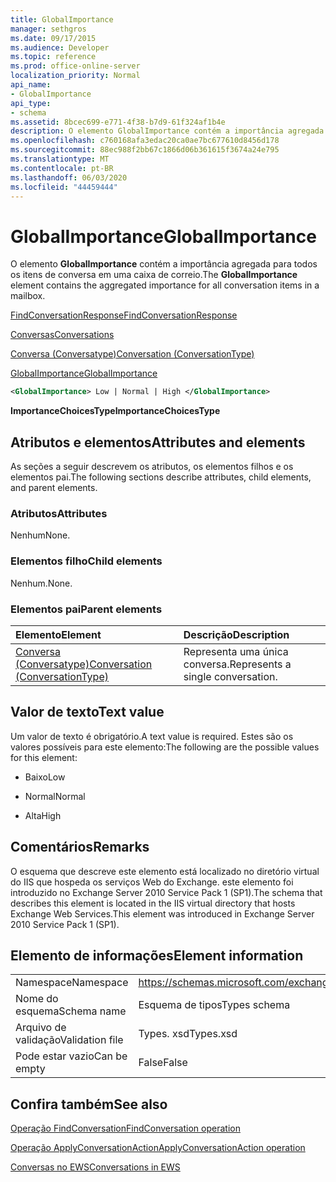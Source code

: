 ```yaml
---
title: GlobalImportance
manager: sethgros
ms.date: 09/17/2015
ms.audience: Developer
ms.topic: reference
ms.prod: office-online-server
localization_priority: Normal
api_name:
- GlobalImportance
api_type:
- schema
ms.assetid: 8bcec699-e771-4f38-b7d9-61f324af1b4e
description: O elemento GlobalImportance contém a importância agregada para todos os itens de conversa em uma caixa de correio.
ms.openlocfilehash: c760168afa3edac20ca0ae7bc677610d8456d178
ms.sourcegitcommit: 88ec988f2bb67c1866d06b361615f3674a24e795
ms.translationtype: MT
ms.contentlocale: pt-BR
ms.lasthandoff: 06/03/2020
ms.locfileid: "44459444"
---
```

# <a name="globalimportance"></a><span data-ttu-id="4b51e-103">GlobalImportance</span><span class="sxs-lookup"><span data-stu-id="4b51e-103">GlobalImportance</span></span>

<span data-ttu-id="4b51e-104">O elemento **GlobalImportance** contém a importância agregada para todos os itens de conversa em uma caixa de correio.</span><span class="sxs-lookup"><span data-stu-id="4b51e-104">The **GlobalImportance** element contains the aggregated importance for all conversation items in a mailbox.</span></span> 
  
[<span data-ttu-id="4b51e-105">FindConversationResponse</span><span class="sxs-lookup"><span data-stu-id="4b51e-105">FindConversationResponse</span></span>](findconversationresponse.md)
  
[<span data-ttu-id="4b51e-106">Conversas</span><span class="sxs-lookup"><span data-stu-id="4b51e-106">Conversations</span></span>](conversations-ex15websvcsotherref.md)
  
[<span data-ttu-id="4b51e-107">Conversa (Conversatype)</span><span class="sxs-lookup"><span data-stu-id="4b51e-107">Conversation (ConversationType)</span></span>](conversation-conversationtype.md)
  
[<span data-ttu-id="4b51e-108">GlobalImportance</span><span class="sxs-lookup"><span data-stu-id="4b51e-108">GlobalImportance</span></span>](globalimportance.md)
  
```XML
<GlobalImportance> Low | Normal | High </GlobalImportance>
```

 <span data-ttu-id="4b51e-109">**ImportanceChoicesType**</span><span class="sxs-lookup"><span data-stu-id="4b51e-109">**ImportanceChoicesType**</span></span>
## <a name="attributes-and-elements"></a><span data-ttu-id="4b51e-110">Atributos e elementos</span><span class="sxs-lookup"><span data-stu-id="4b51e-110">Attributes and elements</span></span>

<span data-ttu-id="4b51e-111">As seções a seguir descrevem os atributos, os elementos filhos e os elementos pai.</span><span class="sxs-lookup"><span data-stu-id="4b51e-111">The following sections describe attributes, child elements, and parent elements.</span></span>
  
### <a name="attributes"></a><span data-ttu-id="4b51e-112">Atributos</span><span class="sxs-lookup"><span data-stu-id="4b51e-112">Attributes</span></span>

<span data-ttu-id="4b51e-113">Nenhum</span><span class="sxs-lookup"><span data-stu-id="4b51e-113">None.</span></span>
  
### <a name="child-elements"></a><span data-ttu-id="4b51e-114">Elementos filho</span><span class="sxs-lookup"><span data-stu-id="4b51e-114">Child elements</span></span>

<span data-ttu-id="4b51e-115">Nenhum.</span><span class="sxs-lookup"><span data-stu-id="4b51e-115">None.</span></span>
  
### <a name="parent-elements"></a><span data-ttu-id="4b51e-116">Elementos pai</span><span class="sxs-lookup"><span data-stu-id="4b51e-116">Parent elements</span></span>

|<span data-ttu-id="4b51e-117">**Elemento**</span><span class="sxs-lookup"><span data-stu-id="4b51e-117">**Element**</span></span>|<span data-ttu-id="4b51e-118">**Descrição**</span><span class="sxs-lookup"><span data-stu-id="4b51e-118">**Description**</span></span>|
|:-----|:-----|
|[<span data-ttu-id="4b51e-119">Conversa (Conversatype)</span><span class="sxs-lookup"><span data-stu-id="4b51e-119">Conversation (ConversationType)</span></span>](conversation-conversationtype.md) <br/> |<span data-ttu-id="4b51e-120">Representa uma única conversa.</span><span class="sxs-lookup"><span data-stu-id="4b51e-120">Represents a single conversation.</span></span>  <br/> |
   
## <a name="text-value"></a><span data-ttu-id="4b51e-121">Valor de texto</span><span class="sxs-lookup"><span data-stu-id="4b51e-121">Text value</span></span>

<span data-ttu-id="4b51e-122">Um valor de texto é obrigatório.</span><span class="sxs-lookup"><span data-stu-id="4b51e-122">A text value is required.</span></span> <span data-ttu-id="4b51e-123">Estes são os valores possíveis para este elemento:</span><span class="sxs-lookup"><span data-stu-id="4b51e-123">The following are the possible values for this element:</span></span>
  
- <span data-ttu-id="4b51e-124">Baixo</span><span class="sxs-lookup"><span data-stu-id="4b51e-124">Low</span></span>
    
- <span data-ttu-id="4b51e-125">Normal</span><span class="sxs-lookup"><span data-stu-id="4b51e-125">Normal</span></span>
    
- <span data-ttu-id="4b51e-126">Alta</span><span class="sxs-lookup"><span data-stu-id="4b51e-126">High</span></span>
    
## <a name="remarks"></a><span data-ttu-id="4b51e-127">Comentários</span><span class="sxs-lookup"><span data-stu-id="4b51e-127">Remarks</span></span>

<span data-ttu-id="4b51e-128">O esquema que descreve este elemento está localizado no diretório virtual do IIS que hospeda os serviços Web do Exchange. este elemento foi introduzido no Exchange Server 2010 Service Pack 1 (SP1).</span><span class="sxs-lookup"><span data-stu-id="4b51e-128">The schema that describes this element is located in the IIS virtual directory that hosts Exchange Web Services.This element was introduced in Exchange Server 2010 Service Pack 1 (SP1).</span></span>
  
## <a name="element-information"></a><span data-ttu-id="4b51e-129">Elemento de informações</span><span class="sxs-lookup"><span data-stu-id="4b51e-129">Element information</span></span>

|||
|:-----|:-----|
|<span data-ttu-id="4b51e-130">Namespace</span><span class="sxs-lookup"><span data-stu-id="4b51e-130">Namespace</span></span>  <br/> |https://schemas.microsoft.com/exchange/services/2006/types  <br/> |
|<span data-ttu-id="4b51e-131">Nome do esquema</span><span class="sxs-lookup"><span data-stu-id="4b51e-131">Schema name</span></span>  <br/> |<span data-ttu-id="4b51e-132">Esquema de tipos</span><span class="sxs-lookup"><span data-stu-id="4b51e-132">Types schema</span></span>  <br/> |
|<span data-ttu-id="4b51e-133">Arquivo de validação</span><span class="sxs-lookup"><span data-stu-id="4b51e-133">Validation file</span></span>  <br/> |<span data-ttu-id="4b51e-134">Types. xsd</span><span class="sxs-lookup"><span data-stu-id="4b51e-134">Types.xsd</span></span>  <br/> |
|<span data-ttu-id="4b51e-135">Pode estar vazio</span><span class="sxs-lookup"><span data-stu-id="4b51e-135">Can be empty</span></span>  <br/> |<span data-ttu-id="4b51e-136">False</span><span class="sxs-lookup"><span data-stu-id="4b51e-136">False</span></span>  <br/> |
   
## <a name="see-also"></a><span data-ttu-id="4b51e-137">Confira também</span><span class="sxs-lookup"><span data-stu-id="4b51e-137">See also</span></span>



[<span data-ttu-id="4b51e-138">Operação FindConversation</span><span class="sxs-lookup"><span data-stu-id="4b51e-138">FindConversation operation</span></span>](findconversation-operation.md)
  
[<span data-ttu-id="4b51e-139">Operação ApplyConversationAction</span><span class="sxs-lookup"><span data-stu-id="4b51e-139">ApplyConversationAction operation</span></span>](applyconversationaction-operation.md)


[<span data-ttu-id="4b51e-140">Conversas no EWS</span><span class="sxs-lookup"><span data-stu-id="4b51e-140">Conversations in EWS</span></span>](https://msdn.microsoft.com/library/91e64629-db6c-4c94-9dcb-d386232e8467%28Office.15%29.aspx)

